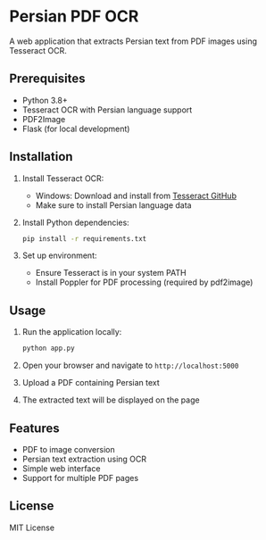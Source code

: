 # Persian PDF OCR

A web application that extracts Persian text from PDF images using Tesseract OCR.

## Prerequisites

- Python 3.8+
- Tesseract OCR with Persian language support
- PDF2Image
- Flask (for local development)

## Installation

1. Install Tesseract OCR:
   - Windows: Download and install from [Tesseract GitHub](https://github.com/UB-Mannheim/tesseract/wiki)
   - Make sure to install Persian language data

2. Install Python dependencies:
   ```bash
   pip install -r requirements.txt
   ```

3. Set up environment:
   - Ensure Tesseract is in your system PATH
   - Install Poppler for PDF processing (required by pdf2image)

## Usage

1. Run the application locally:
   ```bash
   python app.py
   ```

2. Open your browser and navigate to `http://localhost:5000`
3. Upload a PDF containing Persian text
4. The extracted text will be displayed on the page

## Features

- PDF to image conversion
- Persian text extraction using OCR
- Simple web interface
- Support for multiple PDF pages

## License

MIT License 